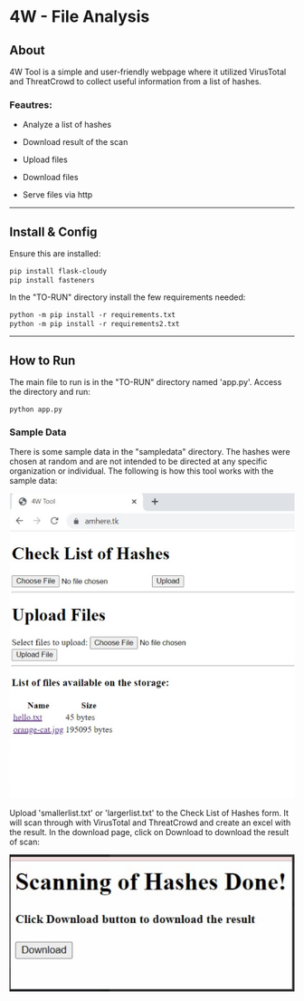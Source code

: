 # 4W - File Analysis

## About

4W Tool is a simple and user-friendly webpage where it utilized VirusTotal and ThreatCrowd to collect useful information from a list of hashes. 

### Feautres:

- Analyze a list of hashes

- Download result of the scan

- Upload files

- Download files

- Serve files via http

---


## Install & Config
Ensure this are installed:

	pip install flask-cloudy
	pip install fasteners

In the "TO-RUN" directory install the few requirements needed:

	python -m pip install -r requirements.txt
	python -m pip install -r requirements2.txt

---

## How to Run

The main file to run is in the "TO-RUN" directory named 'app.py'. Access the directory and run:

	python app.py
  
### Sample Data

There is some sample data in the "sampledata" directory. The hashes were chosen at random and are not intended 
to be directed at any specific organization or individual. The following is how this tool works with the sample data:


<img src="readmeimg/uploadtxt.PNG">

Upload 'smallerlist.txt' or 'largerlist.txt' to the Check List of Hashes form. It will scan through with VirusTotal and 
ThreatCrowd and create an excel with the result. In the download page, click on Download to download the result of scan:

<img src="readmeimg/scandone.PNG">



